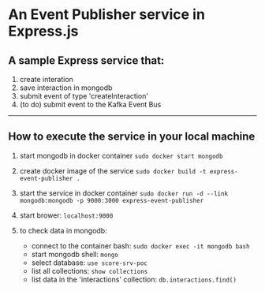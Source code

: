 # An Event Publisher service in Express.js

## A sample Express service that:
1. create interation
2. save interaction in mongodb
3. submit event of type 'createInteraction'
4. (to do) submit event to the Kafka Event Bus

---

## How to execute the service in your local machine
1. start mongodb in docker container
    `sudo docker start mongodb`

2. create docker image of the service
    `sudo docker build -t express-event-publisher .`

3. start the service in docker container
    `sudo docker run -d --link mongodb:mongodb -p 9000:3000 express-event-publisher`

4. start brower: `localhost:9000` 

5. to check data in mongodb:
    - connect to the container bash: `sudo docker exec -it mongodb bash`
    - start mongodb shell: `mongo`
    - select database: `use score-srv-poc`
    - list all collections: `show collections`
    - list data in the 'interactions' collection: `db.interactions.find()`